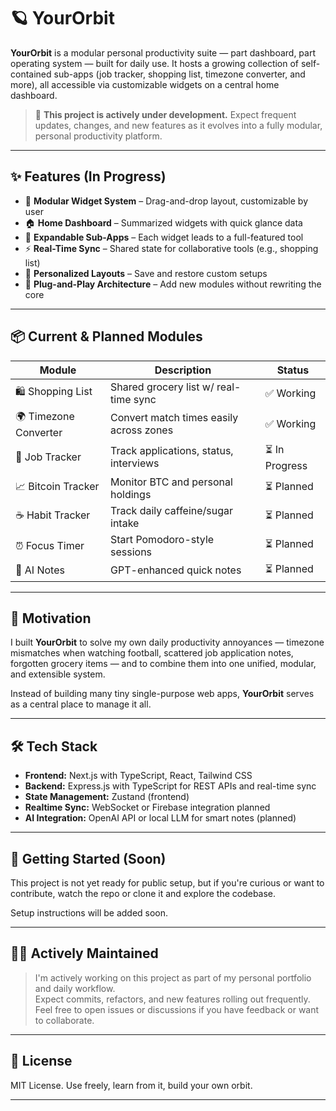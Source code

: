 # 🪐 YourOrbit

**YourOrbit** is a modular personal productivity suite — part dashboard, part operating system — built for daily use. It hosts a growing collection of self-contained sub-apps (job tracker, shopping list, timezone converter, and more), all accessible via customizable widgets on a central home dashboard.

> 🚧 **This project is actively under development.** Expect frequent updates, changes, and new features as it evolves into a fully modular, personal productivity platform.

---

## ✨ Features (In Progress)

- 🧩 **Modular Widget System** – Drag-and-drop layout, customizable by user
- 🏠 **Home Dashboard** – Summarized widgets with quick glance data
- 📂 **Expandable Sub-Apps** – Each widget leads to a full-featured tool
- ⚡ **Real-Time Sync** – Shared state for collaborative tools (e.g., shopping list)
- 🎯 **Personalized Layouts** – Save and restore custom setups
- 🔌 **Plug-and-Play Architecture** – Add new modules without rewriting the core

---

## 📦 Current & Planned Modules

| Module                | Description                             | Status         |
| --------------------- | --------------------------------------- | -------------- |
| 🛍 Shopping List       | Shared grocery list w/ real-time sync   | ✅ Working     |
| 🌍 Timezone Converter | Convert match times easily across zones | ✅ Working     |
| 💼 Job Tracker        | Track applications, status, interviews  | ⏳ In Progress |
| 📈 Bitcoin Tracker    | Monitor BTC and personal holdings       | ⏳ Planned     |
| ☕ Habit Tracker      | Track daily caffeine/sugar intake       | ⏳ Planned     |
| ⏰ Focus Timer        | Start Pomodoro-style sessions           | ⏳ Planned     |
| 📝 AI Notes           | GPT-enhanced quick notes                | ⏳ Planned     |

---

## 🧠 Motivation

I built **YourOrbit** to solve my own daily productivity annoyances — timezone mismatches when watching football, scattered job application notes, forgotten grocery items — and to combine them into one unified, modular, and extensible system.

Instead of building many tiny single-purpose web apps, **YourOrbit** serves as a central place to manage it all.

---

## 🛠 Tech Stack

- **Frontend:** Next.js with TypeScript, React, Tailwind CSS
- **Backend:** Express.js with TypeScript for REST APIs and real-time sync
- **State Management:** Zustand (frontend)
- **Realtime Sync:** WebSocket or Firebase integration planned
- **AI Integration:** OpenAI API or local LLM for smart notes (planned)

---

## 🚀 Getting Started (Soon)

This project is not yet ready for public setup, but if you're curious or want to contribute, watch the repo or clone it and explore the codebase.

Setup instructions will be added soon.

---

## 🙋‍♂️ Actively Maintained

> I'm actively working on this project as part of my personal portfolio and daily workflow.  
> Expect commits, refactors, and new features rolling out frequently.  
> Feel free to open issues or discussions if you have feedback or want to collaborate.

---

## 📄 License

MIT License. Use freely, learn from it, build your own orbit.

---
